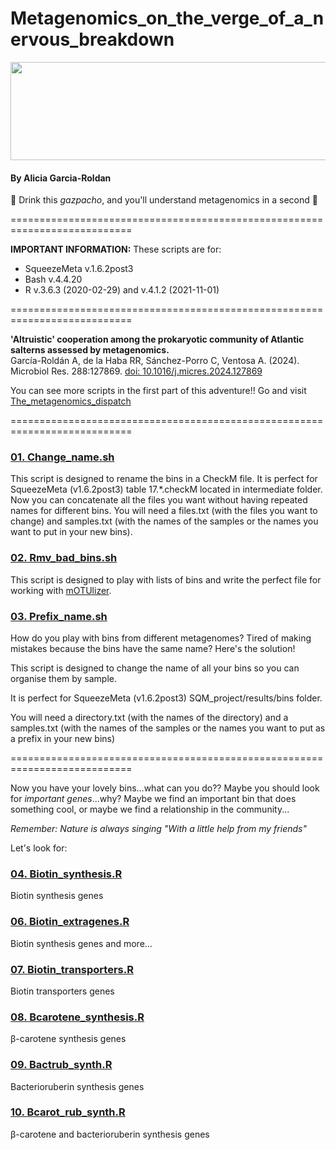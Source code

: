 # Metagenomics_on_the_verge_of_a_nervous_breakdown

<div align="center">
  <img width="1599" height="157" alt="image" src="https://github.com/user-attachments/assets/67af1113-cbdf-4d49-90ce-8104c3e61677" />
</div>

#### By Alicia Garcia-Roldan
:tropical_drink: Drink this _gazpacho_, and you'll understand metagenomics in a second :tropical_drink:

===========================================================================

**IMPORTANT INFORMATION:** These scripts are for:
  + SqueezeMeta v.1.6.2post3 
  + Bash v.4.4.20
  + R v.3.6.3 (2020-02-29) and v.4.1.2 (2021-11-01)

===========================================================================

**'Altruistic' cooperation among the prokaryotic community of Atlantic salterns assessed by metagenomics.**   
García-Roldán A, de la Haba RR, Sánchez-Porro C, Ventosa A. (2024). 
Microbiol Res. 288:127869. [doi: 10.1016/j.micres.2024.127869](https://www.sciencedirect.com/science/article/pii/S0944501324002702?via%3Dihub)

You can see more scripts in the first part of this adventure!! Go and visit [The_metagenomics_dispatch](https://github.com/AliciaGR5/The_Metagenomics_dispatch)

===========================================================================

### [01. Change_name.sh](https://github.com/AliciaGR5/Metagenomics_on_the_verge_of_a_nervous_breakdown/blob/main/01.%20Change_name.sh)
This script is designed to rename the bins in a CheckM file. It is perfect for SqueezeMeta (v1.6.2post3) table 17.*.checkM located in intermediate folder.
Now you can concatenate all the files you want without having repeated names for different bins. 
You will need a files.txt (with the files you want to change) and samples.txt (with the names of the samples or the names you want to put in your new bins).

### [02. Rmv_bad_bins.sh](https://github.com/AliciaGR5/Metagenomics_on_the_verge_of_a_nervous_breakdown/blob/main/02.%20Rmv_bad_bins.sh)
This script is designed to play with lists of bins and write the perfect file for working with [mOTUlizer](https://github.com/moritzbuck/mOTUlizer).

### [03. Prefix_name.sh](https://github.com/AliciaGR5/Metagenomics_on_the_verge_of_a_nervous_breakdown/blob/main/03.%20Prefix_name.sh)
How do you play with bins from different metagenomes? Tired of making mistakes because the bins have the same name? Here's the solution!

This script is designed to change the name of all your bins so you can organise them by sample.

It is perfect for SqueezeMeta (v1.6.2post3) SQM_project/results/bins folder.

You will need a directory.txt (with the names of the directory) and a samples.txt (with the names of the samples or the names you want to put as a prefix in your new bins)

===========================================================================

Now you have your lovely bins...what can you do?? Maybe you should look for _important genes_...why? Maybe we find an important bin that does something cool, or maybe we find a relationship in the community...

_Remember: Nature is always singing "With a little help from my friends"_

Let's look for:

### [04. Biotin_synthesis.R](https://github.com/AliciaGR5/Metagenomics_on_the_verge_of_a_nervous_breakdown/blob/main/04.%20Biotin_synthesis.R)

Biotin synthesis genes

### [06. Biotin_extragenes.R](https://github.com/AliciaGR5/Metagenomics_on_the_verge_of_a_nervous_breakdown/blob/main/05.%20Biotin_extragenes.R)

Biotin synthesis genes and more...

### [07. Biotin_transporters.R](https://github.com/AliciaGR5/Metagenomics_on_the_verge_of_a_nervous_breakdown/blob/main/06.%20Biotin_transporters.R)

Biotin transporters genes

### [08. Bcarotene_synthesis.R](https://github.com/AliciaGR5/Metagenomics_on_the_verge_of_a_nervous_breakdown/blob/main/07.%20Bcarotene_synthesis.R)

β-carotene synthesis genes

### [09. Bactrub_synth.R](https://github.com/AliciaGR5/Metagenomics_on_the_verge_of_a_nervous_breakdown/blob/main/08.%20Bactrub_synth.R)

Bacterioruberin synthesis genes

### [10. Bcarot_rub_synth.R](https://github.com/AliciaGR5/Metagenomics_on_the_verge_of_a_nervous_breakdown/blob/main/09.%20Bcarot_rub_synth.R)

β-carotene and bacterioruberin synthesis genes

